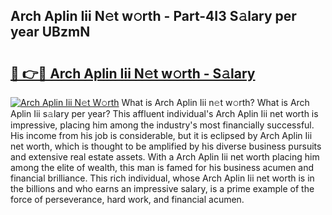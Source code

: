 ## Arch Aplin Iii N𝚎t w𝚘rth - Part-4I3 S𝚊lary per year UBzmN

# <h2><a href="http://gc2854.nevu.top/?p=Arch+Aplin+Iii">🔗 👉🔴 Arch Aplin Iii N𝚎t w𝚘rth - S𝚊lary</a></h2>

[![Arch Aplin Iii N𝚎t W𝚘rth](https://i.imgur.com/Oavwk0R.jpeg)](http://gc2854.nevu.top/?p=Arch+Aplin+Iii)
What is Arch Aplin Iii n𝚎t w𝚘rth? What is Arch Aplin Iii s𝚊lary per year?
This affluent individual's Arch Aplin Iii net worth is impressive, placing him among the industry's most financially successful. His income from his job is considerable, but it is eclipsed by Arch Aplin Iii net worth, which is thought to be amplified by his diverse business pursuits and extensive real estate assets. With a Arch Aplin Iii net worth placing him among the elite of wealth, this man is famed for his business acumen and financial brilliance. This rich individual, whose Arch Aplin Iii net worth is in the billions and who earns an impressive salary, is a prime example of the force of perseverance, hard work, and financial acumen.
